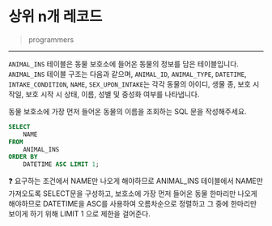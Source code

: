 # 상위 n개 레코드

> programmers
> 

---

`ANIMAL_INS` 테이블은 동물 보호소에 들어온 동물의 정보를 담은 테이블입니다. `ANIMAL_INS` 테이블 구조는 다음과 같으며, `ANIMAL_ID`, `ANIMAL_TYPE`, `DATETIME`, `INTAKE_CONDITION`, `NAME`, `SEX_UPON_INTAKE`는 각각 동물의 아이디, 생물 종, 보호 시작일, 보호 시작 시 상태, 이름, 성별 및 중성화 여부를 나타냅니다.

동물 보호소에 가장 먼저 들어온 동물의 이름을 조회하는 SQL 문을 작성해주세요.

```sql
SELECT
    NAME
FROM
    ANIMAL_INS
ORDER BY 
    DATETIME ASC LIMIT 1;
```

<aside>
❓ 요구하는 조건에서 NAME만 나오게 해야하므로 ANIMAL_INS 테이블에서 NAME만 가져오도록 SELECT문을 구성하고, 보호소에 가장 먼저 들어온 동물 한마리만 나오게 해야하므로 DATETIME을 ASC를 사용하여 오름차순으로 정렬하고 그 중에 한마리만 보이게 하기 위해 LIMIT 1 으로 제한을 걸어준다.

</aside>